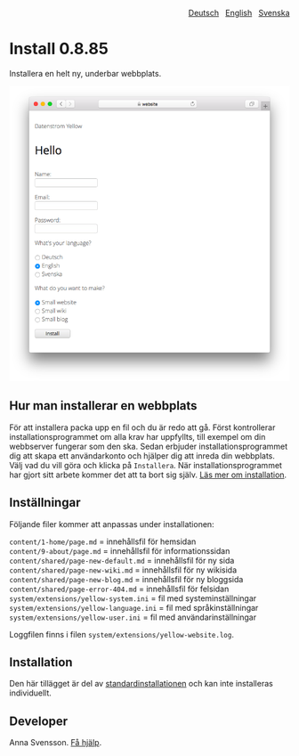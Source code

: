 <p align="right"><a href="README-de.md">Deutsch</a> &nbsp; <a href="README.md">English</a> &nbsp; <a href="README-sv.md">Svenska</a></p>

# Install 0.8.85

Installera en helt ny, underbar webbplats.

<p align="center"><img src="install-screenshot.png?raw=true" alt="Skärmdump"></p>

## Hur man installerar en webbplats

För att installera packa upp en fil och du är redo att gå. Först kontrollerar installationsprogrammet om alla krav har uppfyllts, till exempel om din webbserver fungerar som den ska. Sedan erbjuder installationsprogrammet dig att skapa ett användarkonto och hjälper dig att inreda din webbplats. Välj vad du vill göra och klicka på `Installera`. När installationsprogrammet har gjort sitt arbete kommer det att ta bort sig själv. [Läs mer om installation](https://datenstrom.se/sv/yellow/help/how-to-get-started).

## Inställningar

Följande filer kommer att anpassas under installationen:

`content/1-home/page.md` = innehållsfil för hemsidan  
`content/9-about/page.md` = innehållsfil för informationssidan  
`content/shared/page-new-default.md` = innehållsfil för ny sida  
`content/shared/page-new-wiki.md` = innehållsfil för ny wikisida  
`content/shared/page-new-blog.md` = innehållsfil för ny bloggsida  
`content/shared/page-error-404.md` = innehållsfil för felsidan  
`system/extensions/yellow-system.ini` = fil med systeminställningar  
`system/extensions/yellow-language.ini` = fil med språkinställningar  
`system/extensions/yellow-user.ini` = fil med användarinställningar  

Loggfilen finns i filen `system/extensions/yellow-website.log`.

## Installation

Den här tillägget är del av [standardinstallationen](https://github.com/datenstrom/yellow) och kan inte installeras individuellt.

## Developer

Anna Svensson. [Få hjälp](https://datenstrom.se/sv/yellow/help/).
